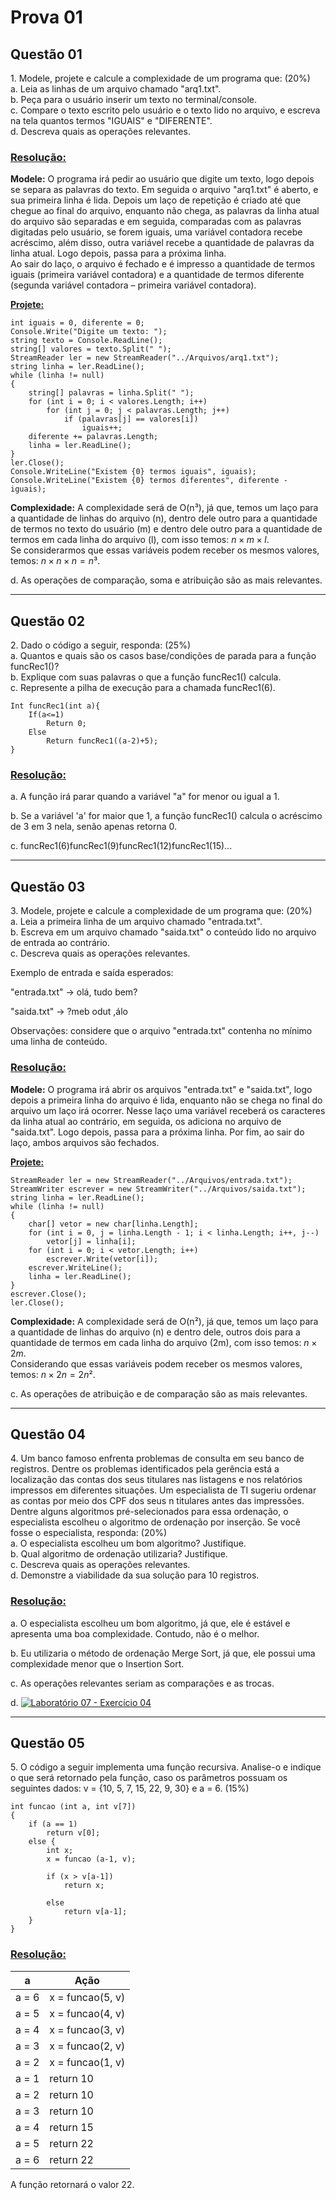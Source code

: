 # Prova 01

## Questão 01

1\. Modele, projete e calcule a complexidade de um programa que: (20%)<br>
a. Leia as linhas de um arquivo chamado "arq1.txt".<br>
b. Peça para o usuário inserir um texto no terminal/console.<br>
c. Compare o texto escrito pelo usuário e o texto lido no arquivo, e escreva na tela quantos termos "IGUAIS" e "DIFERENTE".<br>
d. Descreva quais as operações relevantes.

### <a href="/codigo/Laboratório 07/Exercício 01/Program.cs">Resolução:</a>

**Modele:** O programa irá pedir ao usuário que digite um texto, logo depois se separa as palavras do texto. Em seguida o arquivo "arq1.txt" é aberto, e sua primeira linha é lida. Depois um laço de repetição é criado até que chegue ao final do arquivo, enquanto não chega, as palavras da linha atual do arquivo são separadas e em seguida, comparadas com as palavras digitadas pelo usuário, se forem iguais, uma variável contadora recebe acréscimo, além disso, outra variável recebe a quantidade de palavras da linha atual. Logo depois, passa para a próxima linha.<br>
Ao sair do laço, o arquivo é fechado e é impresso a quantidade de termos iguais (primeira variável contadora) e a quantidade de termos diferente (segunda variável contadora – primeira variável contadora).


**<a href="/codigo/Laboratório 07/Exercício 01/Program.cs">Projete:</a>**

```
int iguais = 0, diferente = 0;
Console.Write("Digite um texto: ");
string texto = Console.ReadLine();
string[] valores = texto.Split(" ");
StreamReader ler = new StreamReader("../Arquivos/arq1.txt");
string linha = ler.ReadLine();
while (linha != null)
{
    string[] palavras = linha.Split(" ");
    for (int i = 0; i < valores.Length; i++)
        for (int j = 0; j < palavras.Length; j++)
            if (palavras[j] == valores[i])
                iguais++;
    diferente += palavras.Length;
    linha = ler.ReadLine();
}
ler.Close();
Console.WriteLine("Existem {0} termos iguais", iguais);
Console.WriteLine("Existem {0} termos diferentes", diferente - iguais);
```

**Complexidade:** A complexidade será de O(n³), já que, temos um laço para a quantidade de linhas do arquivo (n), dentro dele outro para a quantidade de termos no texto do usuário (m) e dentro dele outro para a quantidade de termos em cada linha do arquivo (l), com isso temos: $n \times m \times l$.<br>
Se considerarmos que essas variáveis podem receber os mesmos valores, temos: $n \times n \times n = n³$.

d. As operações de comparação, soma e atribuição são as mais relevantes.

---

## Questão 02

2\. Dado o código a seguir, responda: (25%)<br>
a. Quantos e quais são os casos base/condições de parada para a função funcRec1()?<br>
b. Explique com suas palavras o que a função funcRec1() calcula.<br>
c. Represente a pilha de execução para a chamada funcRec1(6).

```
Int funcRec1(int a){
    If(a<=1)
        Return 0;
    Else
        Return funcRec1((a-2)+5);
}
```

### <a href="/codigo/Laboratório 07/Exercício 02/Program.cs">Resolução:</a>

a. A função irá parar quando a variável "a" for menor ou igual a 1.

b. Se a variável 'a' for maior que 1, a função funcRec1() calcula o acréscimo de 3 em 3 nela, senão apenas retorna 0.

c. funcRec1(6)funcRec1(9)funcRec1(12)funcRec1(15)...

---

## Questão 03

3\. Modele, projete e calcule a complexidade de um programa que: (20%)<br>
a. Leia a primeira linha de um arquivo chamado "entrada.txt".<br>
b. Escreva em um arquivo chamado "saida.txt" o conteúdo lido no arquivo de entrada ao contrário.<br>
c. Descreva quais as operações relevantes.

Exemplo de entrada e saída esperados:

"entrada.txt" &rarr; olá, tudo bem?

"saida.txt" &rarr; ?meb odut ,álo

Observações: considere que o arquivo "entrada.txt" contenha no mínimo uma linha de conteúdo.

### <a href="/codigo/Laboratório 07/Exercício 03/Program.cs">Resolução:</a>

**Modele:** O programa irá abrir os arquivos "entrada.txt" e "saida.txt", logo depois a primeira linha do arquivo é lida, enquanto não se chega no final do arquivo um laço irá ocorrer. Nesse laço uma variável receberá os caracteres da linha atual ao contrário, em seguida, os adiciona no arquivo de "saida.txt". Logo depois, passa para a próxima linha.
Por fim, ao sair do laço, ambos arquivos são fechados.


**<a href="/codigo/Laboratório 07/Exercício 03/Program.cs">Projete:</a>**

```
StreamReader ler = new StreamReader("../Arquivos/entrada.txt");
StreamWriter escrever = new StreamWriter("../Arquivos/saida.txt");
string linha = ler.ReadLine();
while (linha != null)
{
    char[] vetor = new char[linha.Length];
    for (int i = 0, j = linha.Length - 1; i < linha.Length; i++, j--)
        vetor[j] = linha[i];
    for (int i = 0; i < vetor.Length; i++)
        escrever.Write(vetor[i]);
    escrever.WriteLine();
    linha = ler.ReadLine();
}
escrever.Close();
ler.Close();
```

**Complexidade:** A complexidade será de O(n²), já que, temos um laço para a quantidade de linhas do arquivo (n) e dentro dele, outros dois para a quantidade de termos em cada linha do arquivo (2m), com isso temos: $n \times 2m$.<br>
Considerando que essas variáveis podem receber os mesmos valores, temos: $n \times 2n = 2n²$.


c. As operações de atribuição e de comparação são as mais relevantes.

---

## Questão 04

4\. Um banco famoso enfrenta problemas de consulta em seu banco de registros. Dentre os problemas identificados pela gerência está a localização das contas dos seus titulares nas listagens e nos relatórios impressos em diferentes situações. Um especialista de TI sugeriu ordenar as contas por meio dos CPF dos seus n titulares antes das impressões. Dentre alguns algoritmos pré-selecionados para essa ordenação, o especialista escolheu o algoritmo de ordenação por inserção. Se você fosse o especialista, responda: (20%)<br>
a. O especialista escolheu um bom algoritmo? Justifique.<br>
b. Qual algoritmo de ordenação utilizaria? Justifique.<br>
c. Descreva quais as operações relevantes.<br>
d. Demonstre a viabilidade da sua solução para 10 registros.

### <a href="/codigo/Laboratório 07/Exercício 04/Program.cs">Resolução:</a>

a. O especialista escolheu um bom algoritmo, já que, ele é estável e apresenta uma boa complexidade. Contudo, não é o melhor.

b. Eu utilizaria o método de ordenação Merge Sort, já que, ele possui uma complexidade menor que o Insertion Sort.

c. As operações relevantes seriam as comparações e as trocas.

d. <a href="/codigo/Laboratório 07/Exercício 04/Program.cs"><img src="/relatorio/img/Laboratório%2007%20-%20Exerc%C3%ADcio%2004.png" alt="Laboratório 07 - Exercício 04"></a>

---

## Questão 05

5\. O código a seguir implementa uma função recursiva. Analise-o e indique o que será retornado pela função, caso os parâmetros possuam os seguintes dados: v = {10, 5, 7, 15, 22, 9, 30} e a = 6. (15%)

```
int funcao (int a, int v[7])
{
    if (a == 1)
        return v[0];
    else {
        int x;
        x = funcao (a-1, v);

        if (x > v[a-1])
            return x;
        
        else
            return v[a-1];
    }
}
```

### <a href="/codigo/Laboratório 07/Exercício 05/Program.cs">Resolução:</a>

a | Ação
-|-
a = 6 | x = funcao(5, v)
a = 5 | x = funcao(4, v)
a = 4 | x = funcao(3, v)
a = 3 | x = funcao(2, v)
a = 2 | x = funcao(1, v)
a = 1 | return 10
a = 2 | return 10
a = 3 | return 10
a = 4 | return 15
a = 5 | return 22
a = 6 | return 22

A função retornará o valor 22.